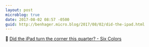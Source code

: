 ```yaml
---
layout: post
microblog: true
date: 2017-08-02 08:57 -0500
guid: http://benhager.micro.blog/2017/08/02/did-the-ipad.html
---
```

📱 [Did the iPad turn the corner this quarter? - Six Colors](https://sixcolors.com/post/2017/08/did-the-ipad-turn-the-corner-this-quarter/)
